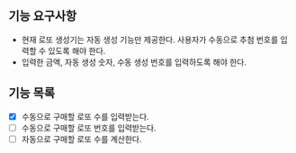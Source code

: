 ## 기능 요구사항
- 현재 로또 생성기는 자동 생성 기능만 제공한다. 사용자가 수동으로 추첨 번호를 입력할 수 있도록 해야 한다.
- 입력한 금액, 자동 생성 숫자, 수동 생성 번호를 입력하도록 해야 한다.

## 기능 목록
- [x] 수동으로 구매할 로또 수를 입력받는다.
- [ ] 수동으로 구매할 로또 번호를 입력받는다.
- [ ] 자동으로 구매할 로또 수를 계산한다.